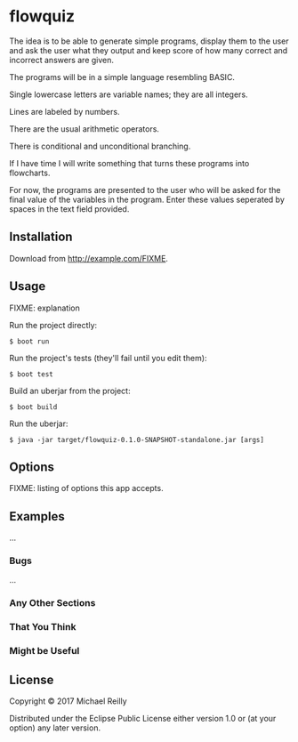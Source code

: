 # flowquiz

The idea is to be able to generate simple programs, display them to the user and ask the user what they output and keep score of how many correct and incorrect answers are given.

The programs will be in a simple language resembling BASIC.

Single lowercase letters are variable names; they are all integers.

Lines are labeled by numbers.

There are the usual arithmetic operators.

There is conditional and unconditional branching.

If I have time I will write something that turns these programs into flowcharts.

For now, the programs are presented to the user who will be asked for
the final value of the variables in the program. Enter these values
seperated by spaces in the text field provided.



## Installation

Download from http://example.com/FIXME.

## Usage

FIXME: explanation

Run the project directly:

    $ boot run

Run the project's tests (they'll fail until you edit them):

    $ boot test

Build an uberjar from the project:

    $ boot build

Run the uberjar:

    $ java -jar target/flowquiz-0.1.0-SNAPSHOT-standalone.jar [args]

## Options

FIXME: listing of options this app accepts.

## Examples

...

### Bugs

...

### Any Other Sections
### That You Think
### Might be Useful

## License

Copyright © 2017 Michael Reilly

Distributed under the Eclipse Public License either version 1.0 or (at
your option) any later version.
